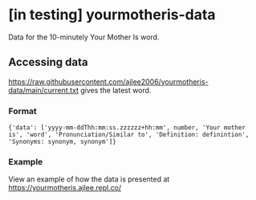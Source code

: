 # [in testing] yourmotheris-data
Data for the 10-minutely Your Mother Is word.

## Accessing data
https://raw.githubusercontent.com/ajlee2006/yourmotheris-data/main/current.txt gives the latest word.

### Format
```{'data': ['yyyy-mm-ddThh:mm:ss.zzzzzz+hh:mm', number, 'Your mother is', 'word', 'Pronunciation/Similar to', 'Definition: definintion', 'Synonyms: synonym, synonym']}```

### Example
View an example of how the data is presented at https://yourmotheris.ajlee.repl.co/
